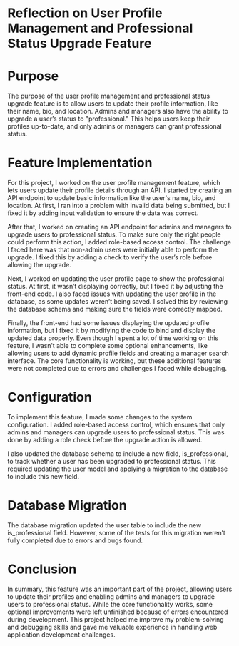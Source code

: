 # Reflection on User Profile Management and Professional Status Upgrade Feature

# Purpose
The purpose of the user profile management and professional status upgrade feature is to allow users to update their profile information, like their name, bio, and location. Admins and managers also have the ability to upgrade a user’s status to "professional." This helps users keep their profiles up-to-date, and only admins or managers can grant professional status.

# Feature Implementation
For this project, I worked on the user profile management feature, which lets users update their profile details through an API. I started by creating an API endpoint to update basic information like the user's name, bio, and location. At first, I ran into a problem with invalid data being submitted, but I fixed it by adding input validation to ensure the data was correct.

After that, I worked on creating an API endpoint for admins and managers to upgrade users to professional status. To make sure only the right people could perform this action, I added role-based access control. The challenge I faced here was that non-admin users were initially able to perform the upgrade. I fixed this by adding a check to verify the user’s role before allowing the upgrade.

Next, I worked on updating the user profile page to show the professional status. At first, it wasn’t displaying correctly, but I fixed it by adjusting the front-end code. I also faced issues with updating the user profile in the database, as some updates weren’t being saved. I solved this by reviewing the database schema and making sure the fields were correctly mapped.

Finally, the front-end had some issues displaying the updated profile information, but I fixed it by modifying the code to bind and display the updated data properly. Even though I spent a lot of time working on this feature, I wasn’t able to complete some optional enhancements, like allowing users to add dynamic profile fields and creating a manager search interface. The core functionality is working, but these additional features were not completed due to errors and challenges I faced while debugging.

# Configuration
To implement this feature, I made some changes to the system configuration. I added role-based access control, which ensures that only admins and managers can upgrade users to professional status. This was done by adding a role check before the upgrade action is allowed.

I also updated the database schema to include a new field, is_professional, to track whether a user has been upgraded to professional status. This required updating the user model and applying a migration to the database to include this new field.

# Database Migration
The database migration updated the user table to include the new is_professional field. However, some of the tests for this migration weren’t fully completed due to errors and bugs found. 

# Conclusion
In summary, this feature was an important part of the project, allowing users to update their profiles and enabling admins and managers to upgrade users to professional status. While the core functionality works, some optional improvements were left unfinished because of errors encountered during development. This project helped me improve my problem-solving and debugging skills and gave me valuable experience in handling web application development challenges.